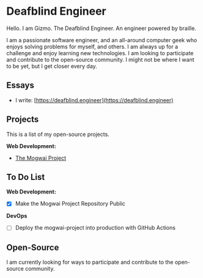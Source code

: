 # Deafblind Engineer

Hello. I am Gizmo. The Deafblind Engineer. An engineer powered by braille.

I am a passionate software engineer, and an all-around computer geek who enjoys solving problems for myself, and others. I am always up for a challenge and enjoy learning new technologies. I am looking to participate and contribute to the open-source community. I might not be where I want to be yet, but I get closer every day.

## Essays
* I write: [https://deafblind.engineer](https://deafblind.engineer)

## Projects
This is a list of my open-source projects.

**Web Development:**
* [The Mogwai Project]( https://github.com/DeafblindEngineer/mogwai-project)

## To Do List

**Web Development:**
- [x] Make the Mogwai Project Repository Public

**DevOps**
- [ ] Deploy the mogwai-project into production with GitHub Actions

## Open-Source
I am currently looking for ways to participate and contribute to the open-source community.
